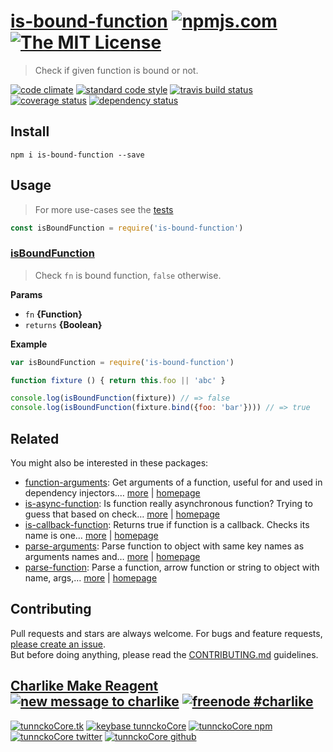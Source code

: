# [is-bound-function][author-www-url] [![npmjs.com][npmjs-img]][npmjs-url] [![The MIT License][license-img]][license-url] 

> Check if given function is bound or not.

[![code climate][codeclimate-img]][codeclimate-url] [![standard code style][standard-img]][standard-url] [![travis build status][travis-img]][travis-url] [![coverage status][coveralls-img]][coveralls-url] [![dependency status][david-img]][david-url]

## Install
```
npm i is-bound-function --save
```

## Usage
> For more use-cases see the [tests](./test.js)

```js
const isBoundFunction = require('is-bound-function')
```

### [isBoundFunction](index.js#L29)
> Check `fn` is bound function, `false` otherwise.

**Params**

* `fn` **{Function}**    
* `returns` **{Boolean}**  

**Example**

```js
var isBoundFunction = require('is-bound-function')

function fixture () { return this.foo || 'abc' }

console.log(isBoundFunction(fixture)) // => false
console.log(isBoundFunction(fixture.bind({foo: 'bar'}))) // => true
```

## Related
You might also be interested in these packages:

* [function-arguments](https://www.npmjs.com/package/function-arguments): Get arguments of a function, useful for and used in dependency injectors.… [more](https://www.npmjs.com/package/function-arguments) | [homepage](https://github.com/tunnckocore/function-arguments)
* [is-async-function](https://www.npmjs.com/package/is-async-function): Is function really asynchronous function? Trying to guess that based on check… [more](https://www.npmjs.com/package/is-async-function) | [homepage](https://github.com/tunnckocore/is-async-function)
* [is-callback-function](https://www.npmjs.com/package/is-callback-function): Returns true if function is a callback. Checks its name is one… [more](https://www.npmjs.com/package/is-callback-function) | [homepage](https://github.com/tunnckocore/is-callback-function)
* [parse-arguments](https://www.npmjs.com/package/parse-arguments): Parse function to object with same key names as arguments names and… [more](https://www.npmjs.com/package/parse-arguments) | [homepage](https://github.com/tunnckocore/parse-arguments)
* [parse-function](https://www.npmjs.com/package/parse-function): Parse a function, arrow function or string to object with name, args,… [more](https://www.npmjs.com/package/parse-function) | [homepage](https://github.com/tunnckocore/parse-function)

## Contributing
Pull requests and stars are always welcome. For bugs and feature requests, [please create an issue](https://github.com/tunnckoCore/is-bound-function/issues/new).  
But before doing anything, please read the [CONTRIBUTING.md](./CONTRIBUTING.md) guidelines.

## [Charlike Make Reagent](http://j.mp/1stW47C) [![new message to charlike][new-message-img]][new-message-url] [![freenode #charlike][freenode-img]][freenode-url]

[![tunnckoCore.tk][author-www-img]][author-www-url] [![keybase tunnckoCore][keybase-img]][keybase-url] [![tunnckoCore npm][author-npm-img]][author-npm-url] [![tunnckoCore twitter][author-twitter-img]][author-twitter-url] [![tunnckoCore github][author-github-img]][author-github-url]

[npmjs-url]: https://www.npmjs.com/package/is-bound-function
[npmjs-img]: https://img.shields.io/npm/v/is-bound-function.svg?label=is-bound-function

[license-url]: https://github.com/tunnckoCore/is-bound-function/blob/master/LICENSE
[license-img]: https://img.shields.io/badge/license-MIT-blue.svg

[codeclimate-url]: https://codeclimate.com/github/tunnckoCore/is-bound-function
[codeclimate-img]: https://img.shields.io/codeclimate/github/tunnckoCore/is-bound-function.svg

[travis-url]: https://travis-ci.org/tunnckoCore/is-bound-function
[travis-img]: https://img.shields.io/travis/tunnckoCore/is-bound-function/master.svg

[coveralls-url]: https://coveralls.io/r/tunnckoCore/is-bound-function
[coveralls-img]: https://img.shields.io/coveralls/tunnckoCore/is-bound-function.svg

[david-url]: https://david-dm.org/tunnckoCore/is-bound-function
[david-img]: https://img.shields.io/david/tunnckoCore/is-bound-function.svg

[standard-url]: https://github.com/feross/standard
[standard-img]: https://img.shields.io/badge/code%20style-standard-brightgreen.svg

[author-www-url]: http://www.tunnckocore.tk
[author-www-img]: https://img.shields.io/badge/www-tunnckocore.tk-fe7d37.svg

[keybase-url]: https://keybase.io/tunnckocore
[keybase-img]: https://img.shields.io/badge/keybase-tunnckocore-8a7967.svg

[author-npm-url]: https://www.npmjs.com/~tunnckocore
[author-npm-img]: https://img.shields.io/badge/npm-~tunnckocore-cb3837.svg

[author-twitter-url]: https://twitter.com/tunnckoCore
[author-twitter-img]: https://img.shields.io/badge/twitter-@tunnckoCore-55acee.svg

[author-github-url]: https://github.com/tunnckoCore
[author-github-img]: https://img.shields.io/badge/github-@tunnckoCore-4183c4.svg

[freenode-url]: http://webchat.freenode.net/?channels=charlike
[freenode-img]: https://img.shields.io/badge/freenode-%23charlike-5654a4.svg

[new-message-url]: https://github.com/tunnckoCore/ama
[new-message-img]: https://img.shields.io/badge/ask%20me-anything-green.svg

